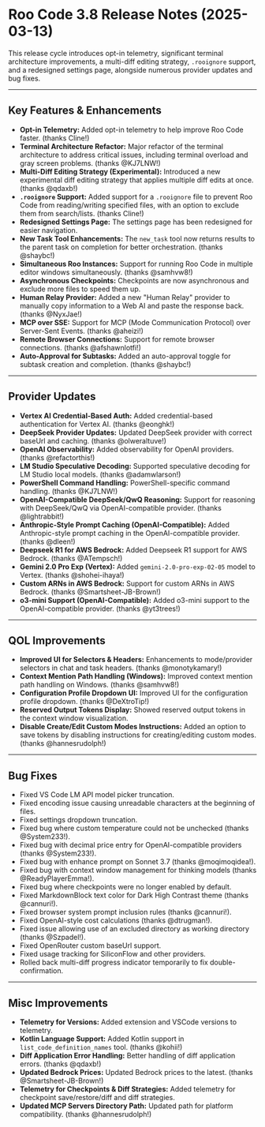 # Roo Code 3.8 Release Notes (2025-03-13)

This release cycle introduces opt-in telemetry, significant terminal architecture improvements, a multi-diff editing strategy, `.rooignore` support, and a redesigned settings page, alongside numerous provider updates and bug fixes.

---

## Key Features & Enhancements

*   **Opt-in Telemetry:** Added opt-in telemetry to help improve Roo Code faster. (thanks Cline!)
*   **Terminal Architecture Refactor:** Major refactor of the terminal architecture to address critical issues, including terminal overload and gray screen problems. (thanks @KJ7LNW!)
*   **Multi-Diff Editing Strategy (Experimental):** Introduced a new experimental diff editing strategy that applies multiple diff edits at once. (thanks @qdaxb!)
*   **`.rooignore` Support:** Added support for a `.rooignore` file to prevent Roo Code from reading/writing specified files, with an option to exclude them from search/lists. (thanks Cline!)
*   **Redesigned Settings Page:** The settings page has been redesigned for easier navigation.
*   **New Task Tool Enhancements:** The `new_task` tool now returns results to the parent task on completion for better orchestration. (thanks @shaybc!)
*   **Simultaneous Roo Instances:** Support for running Roo Code in multiple editor windows simultaneously. (thanks @samhvw8!)
*   **Asynchronous Checkpoints:** Checkpoints are now asynchronous and exclude more files to speed them up.
*   **Human Relay Provider:** Added a new "Human Relay" provider to manually copy information to a Web AI and paste the response back. (thanks @NyxJae!)
*   **MCP over SSE:** Support for MCP (Mode Communication Protocol) over Server-Sent Events. (thanks @aheizi!)
*   **Remote Browser Connections:** Support for remote browser connections. (thanks @afshawnlotfi!)
*   **Auto-Approval for Subtasks:** Added an auto-approval toggle for subtask creation and completion. (thanks @shaybc!)

---

## Provider Updates

*   **Vertex AI Credential-Based Auth:** Added credential-based authentication for Vertex AI. (thanks @eonghk!)
*   **DeepSeek Provider Updates:** Updated DeepSeek provider with correct baseUrl and caching. (thanks @olweraltuve!)
*   **OpenAI Observability:** Added observability for OpenAI providers. (thanks @refactorthis!)
*   **LM Studio Speculative Decoding:** Supported speculative decoding for LM Studio local models. (thanks @adamwlarson!)
*   **PowerShell Command Handling:** PowerShell-specific command handling. (thanks @KJ7LNW!)
*   **OpenAI-Compatible DeepSeek/QwQ Reasoning:** Support for reasoning with DeepSeek/QwQ via OpenAI-compatible provider. (thanks @lightrabbit!)
*   **Anthropic-Style Prompt Caching (OpenAI-Compatible):** Added Anthropic-style prompt caching in the OpenAI-compatible provider. (thanks @dleen!)
*   **Deepseek R1 for AWS Bedrock:** Added Deepseek R1 support for AWS Bedrock. (thanks @ATempsch!)
*   **Gemini 2.0 Pro Exp (Vertex):** Added `gemini-2.0-pro-exp-02-05` model to Vertex. (thanks @shohei-ihaya!)
*   **Custom ARNs in AWS Bedrock:** Support for custom ARNs in AWS Bedrock. (thanks @Smartsheet-JB-Brown!)
*   **o3-mini Support (OpenAI-Compatible):** Added o3-mini support to the OpenAI-compatible provider. (thanks @yt3trees!)

---

## QOL Improvements

*   **Improved UI for Selectors & Headers:** Enhancements to mode/provider selectors in chat and task headers. (thanks @monotykamary!)
*   **Context Mention Path Handling (Windows):** Improved context mention path handling on Windows. (thanks @samhvw8!)
*   **Configuration Profile Dropdown UI:** Improved UI for the configuration profile dropdown. (thanks @DeXtroTip!)
*   **Reserved Output Tokens Display:** Showed reserved output tokens in the context window visualization.
*   **Disable Create/Edit Custom Modes Instructions:** Added an option to save tokens by disabling instructions for creating/editing custom modes. (thanks @hannesrudolph!)

---

## Bug Fixes

*   Fixed VS Code LM API model picker truncation.
*   Fixed encoding issue causing unreadable characters at the beginning of files.
*   Fixed settings dropdown truncation.
*   Fixed bug where custom temperature could not be unchecked (thanks @System233!).
*   Fixed bug with decimal price entry for OpenAI-compatible providers (thanks @System233!).
*   Fixed bug with enhance prompt on Sonnet 3.7 (thanks @moqimoqidea!).
*   Fixed bug with context window management for thinking models (thanks @ReadyPlayerEmma!).
*   Fixed bug where checkpoints were no longer enabled by default.
*   Fixed MarkdownBlock text color for Dark High Contrast theme (thanks @cannuri!).
*   Fixed browser system prompt inclusion rules (thanks @cannuri!).
*   Fixed OpenAI-style cost calculations (thanks @dtrugman!).
*   Fixed issue allowing use of an excluded directory as working directory (thanks @Szpadel!).
*   Fixed OpenRouter custom baseUrl support.
*   Fixed usage tracking for SiliconFlow and other providers.
*   Rolled back multi-diff progress indicator temporarily to fix double-confirmation.

---

## Misc Improvements

*   **Telemetry for Versions:** Added extension and VSCode versions to telemetry.
*   **Kotlin Language Support:** Added Kotlin support in `list_code_definition_names` tool. (thanks @kohii!)
*   **Diff Application Error Handling:** Better handling of diff application errors. (thanks @qdaxb!)
*   **Updated Bedrock Prices:** Updated Bedrock prices to the latest. (thanks @Smartsheet-JB-Brown!)
*   **Telemetry for Checkpoints & Diff Strategies:** Added telemetry for checkpoint save/restore/diff and diff strategies.
*   **Updated MCP Servers Directory Path:** Updated path for platform compatibility. (thanks @hannesrudolph!)